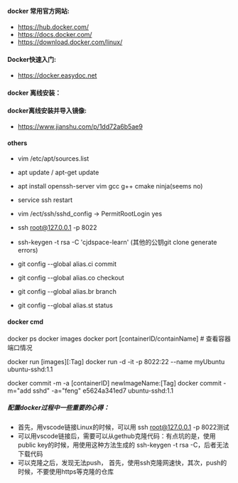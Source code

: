 
#### docker 常用官方网站:
* https://hub.docker.com/
* https://docs.docker.com/
* https://download.docker.com/linux/

#### Docker快速入门:
* https://docker.easydoc.net

#### docker 离线安装：


#### docker离线安装并导入镜像:
* https://www.jianshu.com/p/1dd72a6b5ae9

#### others
* vim /etc/apt/sources.list
* apt update / apt-get update
* apt install openssh-server vim gcc g++ cmake ninja(seems no)
* service ssh restart
* vim /ect/ssh/sshd_config -> PermitRootLogin yes
* ssh root@127.0.0.1 -p 8022

* ssh-keygen -t rsa -C 'cjdspace-learn' (其他的公钥git clone generate errors)
* git config --global alias.ci commit
* git config --global alias.co checkout
* git config --global alias.br branch
* git config --global alias.st status

#### docker cmd
docker ps
docker images
docker port [containerID/containName] # 查看容器端口情况

docker run [images][:Tag]
docker run -d -it -p 8022:22 --name myUbuntu ubuntu-sshd:1.1

docker commit -m -a [containerID] newImageName:[Tag]
docker commit -m="add sshd" -a="feng" e5624a341ed7 ubuntu-sshd:1.1


##### 配置docker过程中一些重要的心得：
* 首先，用vscode链接Linux的时候，可以用 ssh root@127.0.0.1 -p 8022测试
* 可以用vscode链接后，需要可以从gethub克隆代码：有点坑的是，使用public key的时候，用使用这种方法生成的 ssh-keygen -t rsa -C，后者无法下载代码
* 可以克隆之后，发现无法push， 首先，使用ssh克隆网速快，其次，push的时候，不要使用https等克隆的仓库

